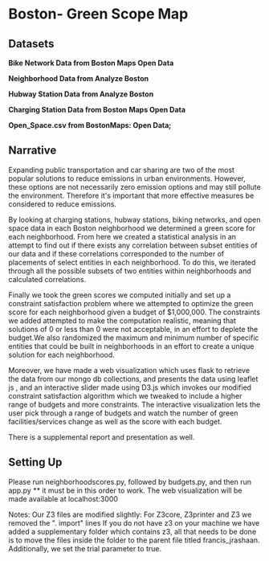 # Boston- Green Scope Map


## Datasets
**Bike Network Data from Boston Maps Open Data**

**Neighborhood Data from Analyze Boston**

**Hubway Station Data from Analyze Boston**

**Charging Station Data from Boston Maps Open Data**

**Open_Space.csv from BostonMaps: Open Data;**


## Narrative
Expanding public transportation and car sharing are two of the most popular solutions to reduce emissions in urban environments. However, these options are not necessarily zero emission options and may still pollute the environment. Therefore it's important that more effective measures be considered to reduce emissions.

By looking at charging stations, hubway stations, biking networks, and open space data in each Boston neighborhood we determined a green score for each neighborhood. From here we created a statistical analysis in an attempt to find out if there exists any correlation between subset entities of our data and if these correlations corresponded to the number of placements of select entities in each neighborhood. To do this, we iterated through all the possible subsets of two entities within neighborhoods and calculated correlations.

Finally we took the green scores we computed initially and set up a constraint satisfaction problem where we attempted to optimize the green score for each neighborhood given a budget of $1,000,000. The constraints we added attempted to make the computation realistic, meaning that solutions of 0 or less than 0 were not acceptable, in an effort to deplete the budget.We also randomized the maximum and minimum number of specific entities that could be built in neighborhoods in an effort to create a unique solution for each neighborhood.

Moreover, we have made a web visualization which uses flask to retrieve the data from our mongo db collections, and presents the data using leaflet js , and an interactive slider made using D3.js which invokes our modified constraint satisfaction algorithm which we tweaked to include a higher range of budgets and more constraints. The interactive visualization lets the user pick through a range of budgets and watch the number of green facilities/services change as well as the score with each budget. 

There is a supplemental report and presentation as well. 



## Setting Up
Please run neighborhoodscores.py, followed by budgets.py, and then run app.py ** it must be in this order to work. 
The web visualization will be made available at localhost:3000



Notes:
Our Z3 files are modified slightly:
For Z3core, Z3printer and Z3 we removed the ". import" lines
If you do not have z3 on your machine we have added a supplementary folder which contains z3, all that needs to be done is to move the files inside the folder to the parent file titled francis_jrashaan. Additionally, we set the trial parameter to true.






